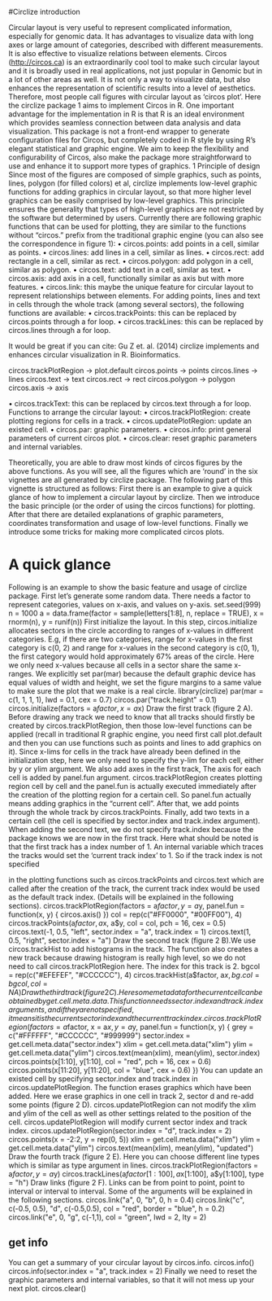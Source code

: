 #Circlize introduction

Circular layout is very useful to represent complicated information, especially for genomic data. It
has advantages to visualize data with long axes or large amount of categories, described with different
measurements. It is also effective to visualize relations between elements.
Circos (http://circos.ca) is an extraordinarily cool tool to make such circular layout and it is
broadly used in real applications, not just popular in Genomic but in a lot of other areas as well. It
is not only a way to visualize data, but also enhances the representation of scientific results into a
level of aesthetics. Therefore, most people call figures with circular layout as ‘circos plot’. Here the
circlize package 1 aims to implement Circos in R. One important advantage for the implementation
in R is that R is an ideal environment which provides seamless connection between data analysis and
data visualization. This package is not a front-end wrapper to generate configuration files for Circos,
but completely coded in R style by using R’s elegant statistical and graphic engine. We aim to keep
the flexibility and configurability of Circos, also make the package more straightforward to use and
enhance it to support more types of graphics.
1 Principle of design
Since most of the figures are composed of simple graphics, such as points, lines, polygon (for filled
colors) et al, circlize implements low-level graphic functions for adding graphics in circular layout, so
that more higher level graphics can be easily comprised by low-level graphics. This principle ensures
the generality that types of high-level graphics are not restricted by the software but determined by
users.
Currently there are following graphic functions that can be used for plotting, they are similar to
the functions without “circos.” prefix from the traditional graphic engine (you can also see the
correspondence in figure 1):
• circos.points: add points in a cell, similar as points.
• circos.lines: add lines in a cell, similar as lines.
• circos.rect: add rectangle in a cell, similar as rect.
• circos.polygon: add polygon in a cell, similar as polygon.
• circos.text: add text in a cell, similar as text.
• circos.axis: add axis in a cell, functionally similar as axis but with more features.
• circos.link: this maybe the unique feature for circular layout to represent relationships between
elements.
For adding points, lines and text in cells through the whole track (among several sectors), the
following functions are available:
• circos.trackPoints: this can be replaced by circos.points through a for loop.
• circos.trackLines: this can be replaced by circos.lines through a for loop.

It would be great if you can cite: Gu Z et. al. (2014) circlize implements and enhances circular visualization in R. Bioinformatics.

circos.trackPlotRegion ->  plot.default
circos.points  -> points
circos.lines -> lines
circos.text -> text
circos.rect -> rect
circos.polygon -> polygon
circos.axis -> axis



• circos.trackText: this can be replaced by circos.text through a for loop.
Functions to arrange the circular layout:
• circos.trackPlotRegion: create plotting regions for cells in a track.
• circos.updatePlotRegion: update an existed cell.
• circos.par: graphic parameters.
• circos.info: print general parameters of current circos plot.
• circos.clear: reset graphic parameters and internal variables.

Theoretically, you are able to draw most kinds of circos figures by the above functions. As you will
see, all the figures which are ‘round’ in the six vignettes are all generated by circlize package.
The following part of this vignette is structured as follows: First there is an example to give a quick
glance of how to implement a circular layout by circlize. Then we introduce the basic principle (or the
order of using the circos functions) for plotting. After that there are detailed explanations of graphic
parameters, coordinates transformation and usage of low-level functions. Finally we introduce some
tricks for making more complicated circos plots.

# A quick glance

Following is an example to show the basic feature and usage of circlize package. First let’s generate
some random data. There needs a factor to represent categories, values on x-axis, and values on y-axis.
set.seed(999)
n = 1000
a = data.frame(factor = sample(letters[1:8], n, replace = TRUE),
x = rnorm(n), y = runif(n))
First initialize the layout. In this step, circos.initialize allocates sectors in the circle according
to ranges of x-values in different categories. E.g, if there are two categories, range for x-values in the
first category is c(0, 2) and range for x-values in the second category is c(0, 1), the first category
would hold approximately 67% areas of the circle. Here we only need x-values because all cells in a
sector share the same x-ranges.
We explicitly set par(mar) because the default graphic device has equal values of width and height,
we set the figure margins to a same value to make sure the plot that we make is a real circle.
library(circlize)
par(mar = c(1, 1, 1, 1), lwd = 0.1, cex = 0.7)
circos.par("track.height" = 0.1)
circos.initialize(factors = a$factor, x = a$x)
Draw the first track (figure 2 A). Before drawing any track we need to know that all tracks should
firstly be created by circos.trackPlotRegion, then those low-level functions can be applied (recall in
traditional R graphic engine, you need first call plot.default and then you can use functions such as
points and lines to add graphics on it). Since x-lims for cells in the track have already been defined
in the initialization step, here we only need to specify the y-lim for each cell, either by y or ylim
argument.
We also add axes in the first track, The axis for each cell is added by panel.fun argument.
circos.trackPlotRegion creates plotting region cell by cell and the panel.fun is actually executed
immediately after the creation of the plotting region for a certain cell. So panel.fun actually means
adding graphics in the “current cell”. After that, we add points through the whole track by circos.trackPoints.
Finally, add two texts in a certain cell (the cell is specified by sector.index and track.index argument).
When adding the second text, we do not specify track.index because the package knows we
are now in the first track.
Here what should be noted is that the first track has a index number of 1. An internal variable
which traces the tracks would set the ‘current track index’ to 1. So if the track index is not specified


in the plotting functions such as circos.trackPoints and circos.text which are called after the
creation of the track, the current track index would be used as the default track index. (Details will be
explained in the following sections).
circos.trackPlotRegion(factors = a$factor, y = a$y,
panel.fun = function(x, y) {
circos.axis()
})
col = rep(c("#FF0000", "#00FF00"), 4)
circos.trackPoints(a$factor, a$x, a$y, col = col, pch = 16, cex = 0.5)
circos.text(-1, 0.5, "left", sector.index = "a", track.index = 1)
circos.text(1, 0.5, "right", sector.index = "a")
Draw the second track (figure 2 B).We use circos.trackHist to add histograms in the track. The
function also creates a new track because drawing histogram is really high level, so we do not need to
call circos.trackPlotRegion here. The index for this track is 2.
bgcol = rep(c("#EFEFEF", "#CCCCCC"), 4)
circos.trackHist(a$factor, a$x, bg.col = bgcol, col = NA)
Draw the third track (figure 2 C). Here some meta data for the current cell can be obtained by
get.cell.meta.data. This function needs sector.index and track.index arguments, and if they are
not specified, it means it is the current sector index and the current track index.
circos.trackPlotRegion(factors = a$factor, x = a$x, y = a$y,
panel.fun = function(x, y) {
grey = c("#FFFFFF", "#CCCCCC", "#999999")
sector.index = get.cell.meta.data("sector.index")
xlim = get.cell.meta.data("xlim")
ylim = get.cell.meta.data("ylim")
circos.text(mean(xlim), mean(ylim), sector.index)
circos.points(x[1:10], y[1:10], col = "red", pch = 16, cex = 0.6)
circos.points(x[11:20], y[11:20], col = "blue", cex = 0.6)
})
You can update an existed cell by specifying sector.index and track.index in circos.updatePlotRegion.
The function erases graphics which have been added. Here we erase graphics in one cell in track 2,
sector d and re-add some points (figure 2 D). circos.updatePlotRegion can not modify the xlim and
ylim of the cell as well as other settings related to the position of the cell. circos.updatePlotRegion
will modify current sector index and track index.
circos.updatePlotRegion(sector.index = "d", track.index = 2)
circos.points(x = -2:2, y = rep(0, 5))
xlim = get.cell.meta.data("xlim")
ylim = get.cell.meta.data("ylim")
circos.text(mean(xlim), mean(ylim), "updated")
Draw the fourth track (figure 2 E). Here you can choose different line types which is similar as
type argument in lines.
circos.trackPlotRegion(factors = a$factor, y = a$y)
circos.trackLines(a$factor[1:100], a$x[1:100], a$y[1:100], type = "h")
Draw links (figure 2 F). Links can be from point to point, point to interval or interval to interval.
Some of the arguments will be explained in the following sections.
circos.link("a", 0, "b", 0, h = 0.4)
circos.link("c", c(-0.5, 0.5), "d", c(-0.5,0.5), col = "red",
border = "blue", h = 0.2)
circos.link("e", 0, "g", c(-1,1), col = "green", lwd = 2, lty = 2)

## get info
You can get a summary of your circular layout by circos.info.
circos.info()
circos.info(sector.index = "a", track.index = 2)
Finally we need to reset the graphic parameters and internal variables, so that it will not mess up
your next plot.
circos.clear()
